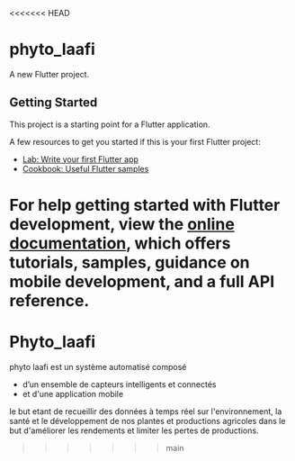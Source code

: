 <<<<<<< HEAD
# phyto_laafi

A new Flutter project.

## Getting Started

This project is a starting point for a Flutter application.

A few resources to get you started if this is your first Flutter project:

- [Lab: Write your first Flutter app](https://docs.flutter.dev/get-started/codelab)
- [Cookbook: Useful Flutter samples](https://docs.flutter.dev/cookbook)

For help getting started with Flutter development, view the
[online documentation](https://docs.flutter.dev/), which offers tutorials,
samples, guidance on mobile development, and a full API reference.
=======
# Phyto_laafi
phyto laafi est un système automatisé composé 
- d’un ensemble de capteurs intelligents et connectés 
- et d'une application mobile 

le but etant de recueillir des données à temps réel sur l'environnement, la santé et le développement de nos plantes et productions agricoles dans le but d'améliorer les rendements et limiter les pertes de productions.
>>>>>>> main

